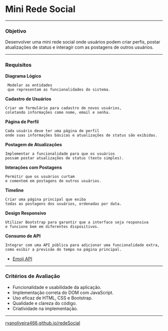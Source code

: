 # Mini Rede Social

 

---

### **Objetivo**
Desenvolver uma mini rede social onde usuários podem criar perfis, postar atualizações de status e interagir com as postagens de outros usuários.

---

### **Requisitos**

**Diagrama Lógico**

     Modelar as entidades
     que representam as funcionalidades do sistema.

**Cadastro de Usuários**

    Criar um formulário para cadastro de novos usuários,
    coletando informações como nome, email e senha.

**Página de Perfil**

    Cada usuário deve ter uma página de perfil
    onde suas informações básicas e atualizações de status são exibidas.

**Postagem de Atualizações**

    Implementar a funcionalidade para que os usuários
    possam postar atualizações de status (texto simples).

**Interações com Postagens**

    Permitir que os usuários curtam
    e comentem em postagens de outros usuários.

**Timeline**

    Criar uma página principal que exiba
    todas as postagens dos usuários, ordenadas por data.

**Design Responsivo**

    Utilizar Bootstrap para garantir que a interface seja responsiva
    e funcione bem em diferentes dispositivos.

**Consumo de API**

    Integrar com uma API pública para adicionar uma funcionalidade extra, 
    como exibir a previsão do tempo na página principal.
   - [Emoji API](https://emojiapi.dev/)


---

### **Critérios de Avaliação**
- Funcionalidade e usabilidade da aplicação.
- Implementação correta do DOM com JavaScript.
- Uso eficaz de HTML, CSS e Bootstrap.
- Qualidade e clareza do código.
- Criatividade na implementação.

---

[ryanoliveira466.github.io/redeSocial](https://ryanoliveira466.github.io/redeSocial/)
